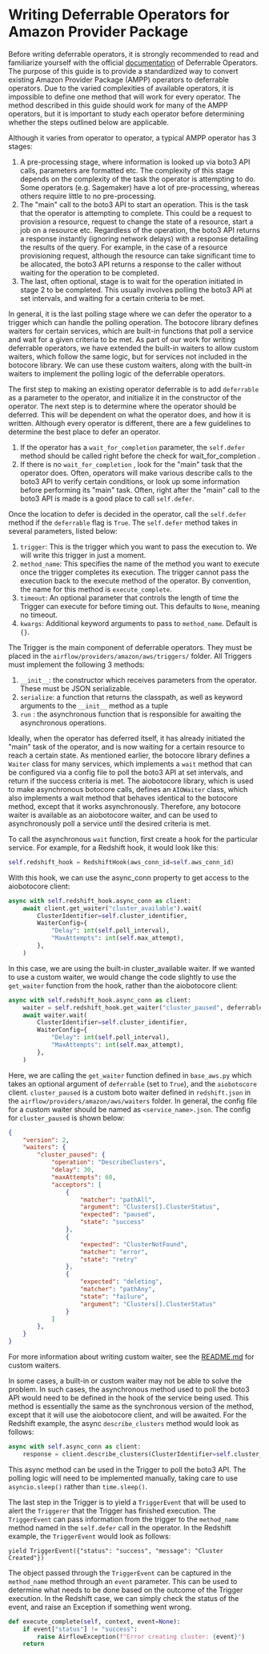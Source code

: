 <!--
 Licensed to the Apache Software Foundation (ASF) under one
 or more contributor license agreements.  See the NOTICE file
 distributed with this work for additional information
 regarding copyright ownership.  The ASF licenses this file
 to you under the Apache License, Version 2.0 (the
 "License"); you may not use this file except in compliance
 with the License.  You may obtain a copy of the License at

   http://www.apache.org/licenses/LICENSE-2.0

 Unless required by applicable law or agreed to in writing,
 software distributed under the License is distributed on an
 "AS IS" BASIS, WITHOUT WARRANTIES OR CONDITIONS OF ANY
 KIND, either express or implied.  See the License for the
 specific language governing permissions and limitations
 under the License.
 -->

# Writing Deferrable Operators for Amazon Provider Package


Before writing deferrable operators, it is strongly recommended to read and familiarize yourself with the official [documentation](https://airflow.apache.org/docs/apache-airflow/stable/authoring-and-scheduling/deferring.html) of Deferrable Operators.
The purpose of this guide is to provide a standardized way to convert existing Amazon Provider Package (AMPP) operators to deferrable operators. Due to the varied complexities of available operators, it is impossible to define one method that will work for every operator.
The method described in this guide should work for many of the AMPP operators, but it is important to study each operator before determining whether the steps outlined below are applicable.

Although it varies from operator to operator, a typical AMPP operator has 3 stages:

1. A pre-processing stage, where information is looked up via boto3 API calls, parameters are formatted etc. The complexity of this stage depends on the complexity of the task the operator is attempting to do. Some operators (e.g. Sagemaker) have a lot of pre-processing, whereas others require little to no pre-processing.
2. The "main" call to the boto3 API to start an operation. This is the task that the operator is attempting to complete. This could be a request to provision a resource, request to change the state of a resource, start a job on a resource etc. Regardless of the operation, the boto3 API returns a response instantly (ignoring network delays) with a response detailing the results of the query. For example, in the case of a resource provisioning request, although the resource can take significant time to be allocated, the boto3 API returns a response to the caller without waiting for the operation to be completed.
3. The last, often optional, stage is to wait for the operation initiated in stage 2 to be completed. This usually involves polling the boto3 API at set intervals, and waiting for a certain criteria to be met.

In general, it is the last polling stage where we can defer the operator to a trigger which can handle the polling operation. The botocore library defines waiters for certain services, which are built-in functions that poll a service and wait for a given criteria to be met.
As part of our work for writing deferrable operators, we have extended the built-in waiters to allow custom waiters, which follow the same logic, but for services not included in the botocore library.
We can use these custom waiters, along with the built-in waiters to implement the polling logic of the deferrable operators.

The first step to making an existing operator deferrable is to add `deferrable` as a parameter to the operator, and initialize it in the constructor of the operator.
The next step is to determine where the operator should be deferred. This will be dependent on what the operator does, and how it is written. Although every operator is different, there are a few guidelines to determine the best place to defer an operator.

1. If the operator has a `wait_for_completion` parameter, the `self.defer` method should be called right before the check for wait_for_completion .
2. If there is no `wait_for_completion` , look for the "main" task that the operator does. Often, operators will make various describe calls to the boto3 API to verify certain conditions, or look up some information before performing its "main" task. Often, right after the "main" call to the boto3 API is made is a good place to call `self.defer`.


Once the location to defer is decided in the operator, call the `self.defer` method if the `deferrable` flag is `True`. The `self.defer` method takes in several parameters, listed below:

1. `trigger`: This is the trigger which you want to pass the execution to. We will write this trigger in just a moment.
2. `method_name`: This specifies the name of the method you want to execute once the trigger completes its execution. The trigger cannot pass the execution back to the execute method of the operator. By convention, the name for this method is `execute_complete`.
3. `timeout`: An optional parameter that controls the length of time the Trigger can execute for before timing out. This defaults to `None`, meaning no timeout.
4. `kwargs`: Additional keyword arguments to pass to `method_name`. Default is `{}`.

The Trigger is the main component of deferrable operators. They must be placed in the `airflow/providers/amazon/aws/triggers/` folder. All Triggers must implement the following 3 methods:

1. `__init__`: the constructor which receives parameters from the operator. These must be JSON serializable.
2. `serialize`: a function that returns the classpath, as well as keyword arguments to the `__init__`  method as a tuple
3. `run` : the asynchronous function that is responsible for awaiting the asynchronous operations.

Ideally, when the operator has deferred itself, it has already initiated the "main" task of the operator, and is now waiting for a certain resource to reach a certain state.
As mentioned earlier, the botocore library defines a `Waiter` class for many services, which implements a `wait` method that can be configured via a config file to poll the boto3 API at set intervals, and return if the success criteria is met.
The aiobotocore library, which is used to make asynchronous botocore calls, defines an `AIOWaiter` class, which also implements a wait method that behaves identical to the botocore method, except that it works asynchronously.
Therefore, any botocore waiter is available as an aiobotocore waiter, and can be used to asynchronously poll a service until the desired criteria is met.

To call the asynchronous `wait` function, first create a hook for the particular service. For example, for a Redshift hook, it would look like this:

```python
self.redshift_hook = RedshiftHook(aws_conn_id=self.aws_conn_id)
```

With this hook, we can use the async_conn property to get access to the aiobotocore client:

```python
async with self.redshift_hook.async_conn as client:
    await client.get_waiter("cluster_available").wait(
        ClusterIdentifier=self.cluster_identifier,
        WaiterConfig={
            "Delay": int(self.poll_interval),
            "MaxAttempts": int(self.max_attempt),
        },
    )
```

In this case, we are using the built-in cluster_available waiter. If we wanted to use a custom waiter, we would change the code slightly to use the `get_waiter` function from the hook, rather than the aiobotocore client:

```python
async with self.redshift_hook.async_conn as client:
    waiter = self.redshift_hook.get_waiter("cluster_paused", deferrable=True, client=client)
    await waiter.wait(
        ClusterIdentifier=self.cluster_identifier,
        WaiterConfig={
            "Delay": int(self.poll_interval),
            "MaxAttempts": int(self.max_attempt),
        },
    )
```

Here, we are calling the `get_waiter` function defined in `base_aws.py` which takes an optional argument of `deferrable` (set to `True`), and the `aiobotocore` client. `cluster_paused` is a custom boto waiter defined in `redshift.json`  in the `airflow/providers/amazon/aws/waiters` folder. In general, the config file for a custom waiter should be named as `<service_name>.json`. The config for `cluster_paused` is shown below:

```json
{
    "version": 2,
    "waiters": {
        "cluster_paused": {
            "operation": "DescribeClusters",
            "delay": 30,
            "maxAttempts": 60,
            "acceptors": [
                {
                    "matcher": "pathAll",
                    "argument": "Clusters[].ClusterStatus",
                    "expected": "paused",
                    "state": "success"
                },
                {
                    "expected": "ClusterNotFound",
                    "matcher": "error",
                    "state": "retry"
                },
                {
                    "expected": "deleting",
                    "matcher": "pathAny",
                    "state": "failure",
                    "argument": "Clusters[].ClusterStatus"
                }
            ]
        },
    }
}
```

For more information about writing custom waiter, see the [README.md](https://github.com/apache/airflow/blob/main/airflow/providers/amazon/aws/waiters/README.md) for custom waiters.

In some cases, a built-in or custom waiter may not be able to solve the problem. In such cases, the asynchronous method used to poll the boto3 API would need to be defined in the hook of the service being used. This method is essentially the same as the synchronous version of the method, except that it will use the aiobotocore client, and will be awaited. For the Redshift example, the async `describe_clusters` method would look as follows:

```python
async with self.async_conn as client:
    response = client.describe_clusters(ClusterIdentifier=self.cluster_identifier)
```

This async method can be used in the Trigger to poll the boto3 API. The polling logic will need to be implemented manually, taking care to use `asyncio.sleep()` rather than `time.sleep()`.

The last step in the Trigger is to yield a `TriggerEvent` that will be used to alert the `Triggerer` that the Trigger has finished execution. The `TriggerEvent` can pass information from the trigger to the `method_name` method named in the `self.defer` call in the operator. In the Redshift example, the `TriggerEvent` would look as follows:

```
yield TriggerEvent({"status": "success", "message": "Cluster Created"})
```

The object passed through the `TriggerEvent` can be captured in the `method_name` method through an `event` parameter. This can be used to determine what needs to be done based on the outcome of the Trigger execution. In the Redshift case, we can simply check the status of the event, and raise an Exception if something went wrong.

```python
def execute_complete(self, context, event=None):
    if event["status"] != "success":
        raise AirflowException(f"Error creating cluster: {event}")
    return
```
